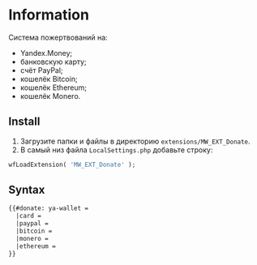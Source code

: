 # Information

Система пожертвований на:

- Yandex.Money;
- банковскую карту;
- счёт PayPal;
- кошелёк Bitcoin;
- кошелёк Ethereum;
- кошелёк Monero.

## Install

1. Загрузите папки и файлы в директорию `extensions/MW_EXT_Donate`.
2. В самый низ файла `LocalSettings.php` добавьте строку:

```php
wfLoadExtension( 'MW_EXT_Donate' );
```

## Syntax

```html
{{#donate: ya-wallet =
  |card =
  |paypal =
  |bitcoin =
  |monero =
  |ethereum =
}}
```
